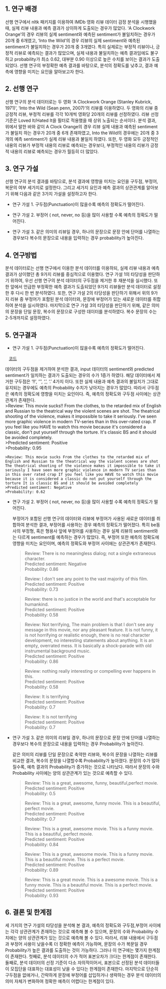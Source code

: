 ## **1. 연구 배경**  
선행 연구에서 nltk 패키지를 이용하여 IMDb 영화 리뷰 데이터 감정 분석을 시행했을 때, 실제 리뷰 내용과 예측 결과가 상이하게 도출되는 경우가 많았다. ‘A Clockwork Orange’의 경우 리뷰의 실제 sentiment와 예측된 sentiment가 불일치하는 경우가 20개 중 6개였고, ‘Into the Wild’의 경우 리뷰의 실제 sentiment와 예측된 sentiment가 불일치하는 경우가 20개 중 3개였다. 특히 실제로는 부정적 리뷰이나, 긍정적 리뷰로 예측되는 결과가 많았으며, 실제 내용과 불일치하는 예측 결과임에도 불구하고 probability가 최소 0.62, 대부분 0.90 이상으로 높은 수치를 보이는 결과가 도출되었다. 선행 연구의 부정확한 예측 결과를 바탕으로, 분석의 정확도를 낮추고, 결과 예측에 영향을 미치는 요인을 알아보고자 한다.

## **2. 선행 연구**  
선행 연구의 분석 데이터로는 두 영화 ‘A Clockwork Orange (Stanley Kubrick, 1971)’, ‘Into the Wild (Sean penn, 2007)’의 리뷰를 이용하였다. 두 영화의 리뷰 중 긍정적 리뷰, 부정적 리뷰를 각각 10개씩 영화당 20개의 리뷰를 선정하였다. 리뷰 선정 기준은 Loved It/Hated It을 필터로 적용했을 때 상위 노출되는 순서이다. 분석 결과, 위에서 말한 바와 같이 A Clock Orange의 경우 리뷰 실제 내용과 예측된 sentiment가 불일치 하는 경우가 20개 중 6개 존재하였고, Into the Wild의 경우에는 20개 중 3개의 예측 sentiment가 실제 리뷰 내용과 불일치 하였다. 또한, 두 영화 모두 긍정적인 내용의 리뷰가 부정적 내용의 리뷰로 예측되는 경우보다, 부정적인 내용의 리뷰가 긍정적 내용의 리뷰로 예측되는 경우가 월등히 더 많았다.

## **3. 연구 가설**  
선행 연구의 분석 결과를 바탕으로, 분석 결과에 영향을 미치는 요인을 구두점, 부정어, 복문의 여부 세가지로 설정한다. 그리고 세가지 요인과 예측 결과의 상관관계를  알아보기 위해 다음과 같은 3가지 가설을 설정하고자 한다.

- 연구 가설 1. 구두점(Punctuation)이 많을수록 예측의 정확도가 떨어진다.

- 연구 가설 2. 부정어 ( not, never, no 등)을 많이 사용할 수록 예측의 정확도가 떨어진다.

- 연구 가설 3. 같은 의미의 리뷰일 경우, 하나의 문장으로 문장 안에 단어를 나열하는 경우보다 복수의 문장으로 내용을 입력하는 경우 probability가 높아진다.

## **4. 연구방법**  
분석 데이터로는 선행 연구에서 이용한 분석 데이터를 이용하되, 실제 리뷰 내용과 예측 결과가 상이했던 총 9가지 리뷰를 중심적으로 이용했다. 연구  가설 1의 타당성을 판단하기 위하여, 우선 선행 연구의 분석 데이터의 구두점을 제거한 후 재분석을 실시했다. 또한 앞에서 언급한 부정확한 예측 결과가 도출되었던 9가지 리뷰들만 분석 데이터로 설정한 후 다시 한 번 분석하였다.
또한, 연구 가설 2의 타당성을 판단하기 위해서 위의 9가지 리뷰 중 부정어가 포함된 분석 데이터와, 문장에 부정어가 있는 새로운 데이터를 취합하여 분석을 실시하였다.
마지막으로 연구 가설 3의 타당성을 판단하기 위해, 같은 의미의 문장을 단일 문장, 복수의 문장으로 구성한 데이터를 분석하였다. 복수 문장의 수는 2-5개까지로 설정하였다.

## **5. 연구결과**  
- 연구 가설 1. 구두점(Punctuation)이 많을수록 예측의 정확도가 떨어진다.  
    
    [코드](https://github.com/ttthy1/2017sejongAI/blob/master/week11/sentiment_analyzer_punc.py)  
    
  데이터의 구두점을 제거하여 분석한 결과, input 데이터의 sentiment와 predicted sentiment가 일치하는 결과가 도출되는 경우의 수가 1증가 하였다. 해당 데이터에서 제거한 구두점은 ‘!!’, ‘’’, ‘,’, ‘.’ 4가지 이다. 또한 실제 내용과 예측 결과의 불일치가 그대로 유지되는 경우에도 예측의 Probability 수치가 낮아지는 경우가 많았다. 따라서 구두점은 예측의 정확도에 영향을 미치는 요인이다. 즉, 예측의 정확도와 구두점 사이에는 상관관계가 존재한다.  
    >Review: This movie sucks!! From the clothes, to the retarded mix of English and Russian to the theatrical way the violent scenes are shot. The theatrical shooting of the violence, makes it impossible to take it seriously. I've seen more graphic violence in modern TV-series than in this over-rated crap. If you feel like you HAVE to watch this movie because it's considered a classic, don't put yourself through the torture. It's classic BS and it should be avoided completely.  
    >Predicted sentiment: Positive  
    >Probability: 0.95  
  
    >Review: This movie sucks From the clothes to the retarded mix of English and Russian to the theatrical way the violent scenes are shot The theatrical shooting of the violence makes it impossible to take it seriously I have seen more graphic violence in modern TV series than in this over rated crap If you feel like you HAVE to watch this movie because it is considered a classic do not put yourself through the torture It is classic BS and it should be avoided completely  
    >Predicted sentiment: Negative  
    >Probability: 0.62

- 연구 가설 2. 부정어 ( not, never, no 등)을 많이 사용할 수록 예측의 정확도가 떨어진다.  
  
  부정어가 포함된 선행 연구의 데이터와 리뷰에 부정어가 사용된 새로운 데이터를 취합하여 분석한 결과, 부정어를 사용하는 경우 예측의 정확도가 떨어졌다. 특히 be동사의 부정형, 혹은 형용사 앞에 부정어를 사용하는 경우 실제 리뷰의 sentiment와는 다르게 sentiment를 예측하는 경우가 많았다. 즉, 부정어 또한 예측의 정확도에 영향을 미치는 요인이며, 예측의 정확도와 부정어 사이에는 상관관계가 존재한다.  
    
    >Review: There is no meaningless dialog; not a single extraneous character.  
    >Predicted sentiment: Negative  
    >Probability: 0.86  
      
    >Review: I don't see any point to the vast majority of this film.  
    >Predicted sentiment: Positive  
    >Probability: 0.73  
      
    >Review: there is no justice in the world and that's acceptable for humankind.  
    >Predicted sentiment: Positive  
    >Probability: 0.58  
    
    >Review: Not terrifying, The main problem is that I don't see any message in this movie, nor any pleasant feature. It is not funny, it is not horrifying or realistic enough, there is no real character development, no interesting statements about anything. It is an empty, overrated mess. It is basically a shock-parade with old instrumental background music.  
    >Predicted sentiment: Positive  
    >Probability: 0.86
    
    >Review: nothing really interesting or compelling ever happens in this.  
    >Predicted sentiment: Positive  
    >Probability: 0.58  
      
    >Review: It is terrifying  
    >Predicted sentiment: Positive  
    >Probability: 0.7 
  
    >Review: It is not terrifying  
    >Predicted sentiment: Positive  
    >Probability: 0.7
      
- 연구 가설 3. 같은 의미의 리뷰일 경우, 하나의 문장으로 문장 안에 단어를 나열하는 경우보다 복수의 문장으로 내용을 입력하는 경우 Probability가 높아진다.  
  
  같은 의미의 리뷰를 단일 문장으로 축약한 리뷰와, 복수의 문장을 나열하는 리뷰를 비교한 결과, 복수의 문장을 나열할수록 Probability가 높아졌다. 문장의 수가 많아질수록, 예측 결과의 Probability가 증가하는 것으로 나타났다. 따라서 문장의 수와 Probability 사이에는 양의 상관관계가 있는 것으로 예측할 수 있다.  
  
    >Review: This is a great, awesome, funny, beautiful,perfect movie.  
    >Predicted sentiment: Positive  
    >Probability: 0.5  
  
    >Review: This is a great, awesome, funny movie. This is a beautiful, perfect movie.  
    >Predicted sentiment: Positive  
    >Probability: 0.7  
  
    >Review: This is a great, awesome movie. This is a funny movie. This is a beautiful, perfect movie.  
    >Predicted sentiment: Positive  
    >Probability: 0.84  
  
    >Review: This is a great, awesome movie. This is a funny movie. This is a beautiful movie. This is a perfect movie.  
    >Predicted sentiment: Positive  
    >Probability: 0.89  
  
    >Review: This is a great movie. This is a awesome movie. This is a funny movie. This is a beautiful movie. This is a perfect movie.  
    >Predicted sentiment: Positive  
    >Probability: 0.93  

## **6. 결론 및 한계점**  
세 가지의 연구 가설의 타당성을 분석해 본 결과, 예측의 정확도와 구두점,부정어 사이에는 각각 상관관계가 존재하는 것으로 예측해 볼 수 있으며, 문장의 수와 Probability 수치에는 양의 상관관계가 있는 것으로 예측해 볼 수 있다. 따라서, 리뷰 내용에서 구두점과 부정어 사용이 낮을수록 더 정확한 예측이 가능하며, 문장의 수가 복문일 경우 Probability가 높은 결과를 도출하는 것이 가능하다.
그러나 이 연구에는 몇가지 한계점이 존재한다. 첫째로, 분석 데이터의 수가 적어 표본오차가 크다는 한계점이 존재한다. 둘째로, 분석 데이터의 선정 기준이 다소 자의적이어서, 표본으로 선정된 분석 데이터들이 모집단을 대표하는 대표성이 낮을 수 있다는 한계점이 존재한다. 마지막으로 단순히 구두점을 없애거나, 간략하게 문장에 부정어를 삽입하거나 생략하는 경우 분석 데이터의 의미 자체가 변화하여 정확한 예측이 어렵다는 한계점이 있다.
